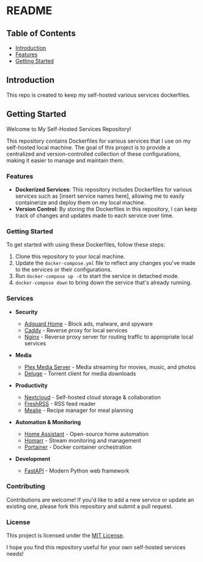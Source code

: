 # README


## Table of Contents

* [Introduction](#introduction)
* [Features](#features)
* [Getting Started](#getting-started)

## Introduction
This repo is created to keep my self-hosted various services dockerfiles.

## Getting Started
Welcome to My Self-Hosted Services Repository!

This repository contains Dockerfiles for various services that I use on my self-hosted local machine. The goal of this project is to provide a centralized and version-controlled collection of these configurations, making it easier to manage and maintain them.

### Features

* **Dockerized Services**: This repository includes Dockerfiles for various services such as [insert service names here], allowing me to easily containerize and deploy them on my local machine.
* **Version Control**: By storing the Dockerfiles in this repository, I can keep track of changes and updates made to each service over time.

### Getting Started

To get started with using these Dockerfiles, follow these steps:

1. Clone this repository to your local machine.
2. Update the `docker-compose.yml` file to reflect any changes you've made to the services or their configurations.
3. Run `docker-compose up -d` to start the service in detached mode.
4. `docker-compose down` to bring down the service that's already running.

### Services

* **Security**
  * [Adguard Home](docker_compose/adguard/) - Block ads, malware, and spyware
  * [Caddy](docker_compose/caddy/) - Reverse proxy for local services
  * [Nginx](docker_compose/nginx/) - Reverse proxy server for routing traffic to appropriate local services

* **Media**
  * [Plex Media Server](docker_compose/plex/) - Media streaming for movies, music, and photos
  * [Deluge](docker_compose/deluge/) - Torrent client for media downloads

* **Productivity**
  * [Nextcloud](docker_compose/nextcloud/) - Self-hosted cloud storage & collaboration
  * [FreshRSS](docker_compose/freshrss/) - RSS feed reader
  * [Mealie](docker_compose/mealie/) - Recipe manager for meal planning

* **Automation & Monitoring**
  * [Home Assistant](docker_compose/home-assistant/) - Open-source home automation
  * [Homarr](docker_compose/homarr/) - Stream monitoring and management
  * [Portainer](docker_compose/portainer/) - Docker container orchestration

* **Development**
  * [FastAPI](docker_compose/fastapi/) - Modern Python web framework

### Contributing

Contributions are welcome! If you'd like to add a new service or update an existing one, please fork this repository and submit a pull request.

### License

This project is licensed under the [MIT License](LICENSE).

I hope you find this repository useful for your own self-hosted services needs!
